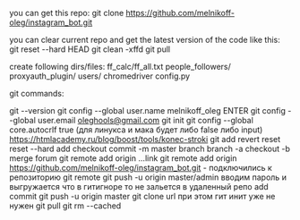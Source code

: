 you can get this repo:
git clone https://github.com/melnikoff-oleg/instagram_bot.git

you can clear current repo and get the latest version of the code like this:
git reset --hard HEAD
git clean -xffd
git pull

create following dirs/files:
ff_calc/ff_all.txt
people_followers/
proxyauth_plugin/
users/
chromedriver
config.py


git commands:

git --version
git config --global user.name melnikoff_oleg ENTER
git config --global user.email oleghools@gmail.com
git init
git config --global core.autocrlf true (для линукса и мака будет либо false либо input) https://htmlacademy.ru/blog/boost/tools/konec-stroki
git add
revert 
reset
reset --hard
add
checkout
commit -m
master
branch 
branch -a
checkout -b
merge forum
git remote add origin ...link
git remote add origin https://github.com/melnikoff-oleg/instagram_bot.git - подключились к репозиторию
git remote
git push -u origin master/admin
вводим пароль и выгружается
что в гитигноре то не зальется в удаленный репо
add commit git push -u origin master 
git clone url при этом гит инит уже не нужен
git pull
git rm --cached 